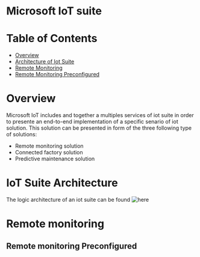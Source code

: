 Microsoft IoT suite
==
# Table of Contents
-  [Overview](#iotsuiteoverview)
-  [Architecture of Iot Suite](#iotsuitearchitecture)
-  [Remote Monitoring](#remotemonitoring)
-  [Remote Monitoring Preconfigured](#remotepreconfigred)
    

<a name ="iotsuiteoverview"> </a>
# Overview
Microsoft IoT includes and together a multiples services of iot suite in order to presente an end-to-end implementation of a specific senario of  iot solution. This solution can be presented in form of the three  following type of solutions:
* Remote monitoring solution
* Connected factory solution
* Predictive maintenance solution

<a name ="iotsuitearchitecture"> </a>
# IoT Suite Architecture
The logic architecture of an iot suite can be found ![here](#https://github.com/souareyo/azure_iot_bbb_setup/blob/master/iotsuite_architecture.png)

<a name ="remotemonitoring"> </a>
# Remote monitoring
<a name ="remotepreconfigred"> </a>
## Remote monitoring Preconfigured


